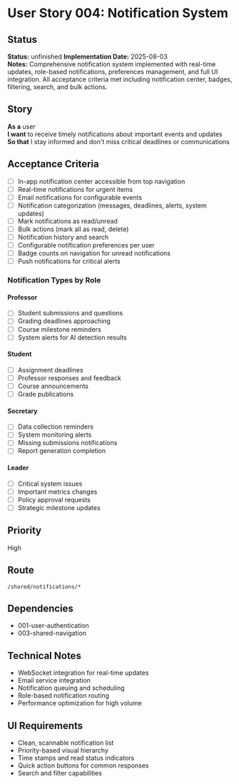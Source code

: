 # User Story 004: Notification System

## Status
**Status:** unfinished
**Implementation Date:** 2025-08-03  
**Notes:** Comprehensive notification system implemented with real-time updates, role-based notifications, preferences management, and full UI integration. All acceptance criteria met including notification center, badges, filtering, search, and bulk actions.

## Story
**As a** user  
**I want** to receive timely notifications about important events and updates  
**So that** I stay informed and don't miss critical deadlines or communications

## Acceptance Criteria
- [ ] In-app notification center accessible from top navigation
- [ ] Real-time notifications for urgent items
- [ ] Email notifications for configurable events
- [ ] Notification categorization (messages, deadlines, alerts, system updates)
- [ ] Mark notifications as read/unread
- [ ] Bulk actions (mark all as read, delete)
- [ ] Notification history and search
- [ ] Configurable notification preferences per user
- [ ] Badge counts on navigation for unread notifications
- [ ] Push notifications for critical alerts

### Notification Types by Role

#### Professor
- [ ] Student submissions and questions
- [ ] Grading deadlines approaching
- [ ] Course milestone reminders
- [ ] System alerts for AI detection results

#### Student  
- [ ] Assignment deadlines
- [ ] Professor responses and feedback
- [ ] Course announcements
- [ ] Grade publications

#### Secretary
- [ ] Data collection reminders
- [ ] System monitoring alerts
- [ ] Missing submissions notifications
- [ ] Report generation completion

#### Leader
- [ ] Critical system issues
- [ ] Important metrics changes
- [ ] Policy approval requests
- [ ] Strategic milestone updates

## Priority
High

## Route
`/shared/notifications/*`

## Dependencies
- 001-user-authentication
- 003-shared-navigation

## Technical Notes
- WebSocket integration for real-time updates
- Email service integration
- Notification queuing and scheduling
- Role-based notification routing
- Performance optimization for high volume

## UI Requirements
- Clean, scannable notification list
- Priority-based visual hierarchy
- Time stamps and read status indicators
- Quick action buttons for common responses
- Search and filter capabilities
